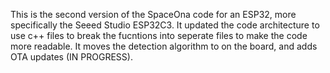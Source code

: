 This is the second version of the SpaceOna code for an ESP32, more specifically the Seeed Studio ESP32C3. 
It updated the code architecture to use c++ files to break the fucntions into seperate files to make the code more readable.
It moves the detection algorithm to on the board, and adds OTA updates (IN PROGRESS).
